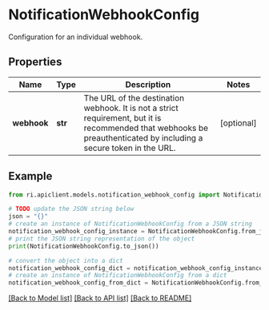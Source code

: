 # NotificationWebhookConfig

Configuration for an individual webhook.

## Properties

Name | Type | Description | Notes
------------ | ------------- | ------------- | -------------
**webhook** | **str** | The URL of the destination webhook. It is not a strict requirement, but it is recommended that webhooks be preauthenticated by including a secure token in the URL. | [optional] 

## Example

```python
from ri.apiclient.models.notification_webhook_config import NotificationWebhookConfig

# TODO update the JSON string below
json = "{}"
# create an instance of NotificationWebhookConfig from a JSON string
notification_webhook_config_instance = NotificationWebhookConfig.from_json(json)
# print the JSON string representation of the object
print(NotificationWebhookConfig.to_json())

# convert the object into a dict
notification_webhook_config_dict = notification_webhook_config_instance.to_dict()
# create an instance of NotificationWebhookConfig from a dict
notification_webhook_config_from_dict = NotificationWebhookConfig.from_dict(notification_webhook_config_dict)
```
[[Back to Model list]](../README.md#documentation-for-models) [[Back to API list]](../README.md#documentation-for-api-endpoints) [[Back to README]](../README.md)


